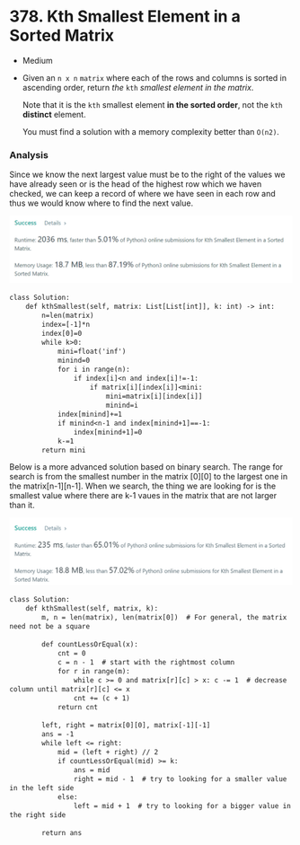 # 378. Kth Smallest Element in a Sorted Matrix

* Medium
*   Given an `n x n` `matrix` where each of the rows and columns is sorted in ascending order, return _the_ `kth` _smallest element in the matrix_.

    Note that it is the `kth` smallest element **in the sorted order**, not the `kth` **distinct** element.

    You must find a solution with a memory complexity better than `O(n2)`.

### Analysis&#x20;

Since we know the next largest value must be to the right of the values we have already seen or is the head of the highest row which we haven checked, we can keep a record of where we have seen in each row and thus we would know where to find the next value.&#x20;

![](<../.gitbook/assets/image (21) (1) (1) (1).png>)

```
class Solution:
    def kthSmallest(self, matrix: List[List[int]], k: int) -> int:
        n=len(matrix)
        index=[-1]*n
        index[0]=0
        while k>0:
            mini=float('inf')
            minind=0
            for i in range(n):
                if index[i]<n and index[i]!=-1:
                    if matrix[i][index[i]]<mini:
                        mini=matrix[i][index[i]]
                        minind=i
            index[minind]+=1
            if minind<n-1 and index[minind+1]==-1:
                index[minind+1]=0
            k-=1
        return mini
```

Below is a more advanced solution based on binary search. The range for search is from the smallest number in the matrix \[0]\[0] to the largest one in the matrix\[n-1]\[n-1]. When we search, the thing we are looking for is the smallest value where there are k-1 vaues in the matrix that are not larger than it.&#x20;

![](<../.gitbook/assets/image (24) (1) (1).png>)

```
class Solution:  
    def kthSmallest(self, matrix, k):
        m, n = len(matrix), len(matrix[0])  # For general, the matrix need not be a square

        def countLessOrEqual(x):
            cnt = 0
            c = n - 1  # start with the rightmost column
            for r in range(m):
                while c >= 0 and matrix[r][c] > x: c -= 1  # decrease column until matrix[r][c] <= x
                cnt += (c + 1)
            return cnt

        left, right = matrix[0][0], matrix[-1][-1]
        ans = -1
        while left <= right:
            mid = (left + right) // 2
            if countLessOrEqual(mid) >= k:
                ans = mid
                right = mid - 1  # try to looking for a smaller value in the left side
            else:
                left = mid + 1  # try to looking for a bigger value in the right side

        return ans
```
